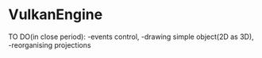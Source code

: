 # VulkanEngine


TO DO(in close period):
-events control,
-drawing simple object(2D as 3D),
-reorganising projections
